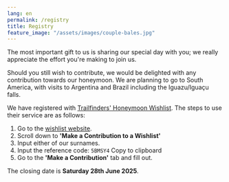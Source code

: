 ```yaml
---
lang: en
permalink: /registry
title: Registry
feature_image: "/assets/images/couple-bales.jpg"
---
```

The most important gift to us is sharing our special day with you; we really appreciate
the effort you're making to join us.

Should you still wish to contribute, we would be delighted with any contribution towards
our honeymoon. We are planning to go to South America, with visits to Argentina
and Brazil including the Iguazu/Iguaçu falls.

We have registered with 
[Trailfinders' Honeymoon Wishlist](https://trailfinders.com/wishlist). The steps to use
their service are as follows:

1. Go to the [wishlist website](https://trailfinders.com/wishlist).
2. Scroll down to **'Make a Contribution to a Wishlist'**
3. Input either of our surnames.
4. Input the reference code: <span class="copiable">`5BMSY4`</span>
   <a class="button copy-code-button" style="padding-top: 0; padding-bottom: 0; margin: 0;">
   Copy to clipboard</a>
5. Go to the **'Make a Contribution'** tab and fill out.

The closing date is **Saturday 28th June 2025**.

<script src="/assets/scripts/copyToClipboard.js"></script>